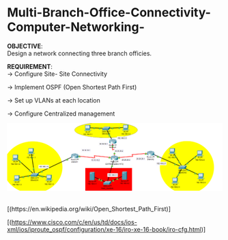 # Multi-Branch-Office-Connectivity-Computer-Networking-

**OBJECTIVE**: <br>Design a network connecting three branch officies.

**REQUIREMENT**:<br>
  -> Configure Site- Site Connectivity

  -> Implement OSPF (Open Shortest Path First)

  -> Set up VLANs at each location

  -> Configure Centralized management

![alt text](/Topology.png)

<br>
[(https://en.wikipedia.org/wiki/Open_Shortest_Path_First)]<br>

[(https://www.cisco.com/c/en/us/td/docs/ios-xml/ios/iproute_ospf/configuration/xe-16/iro-xe-16-book/iro-cfg.html)]



